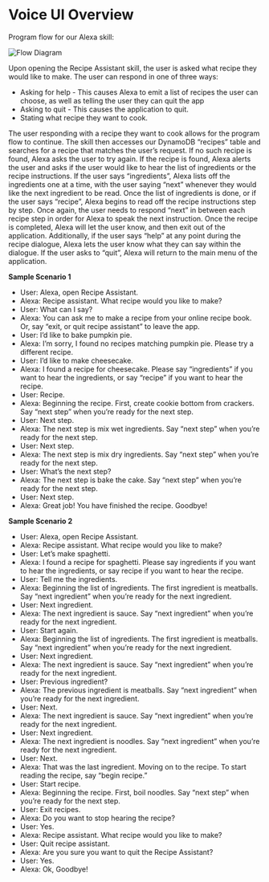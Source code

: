 # Voice UI Overview

Program flow for our Alexa skill:

![Flow Diagram](https://github.com/4cylinder/recipeAssistant/alexa/AlexaFlow.jpg)

Upon opening the Recipe Assistant skill, the user is asked what recipe they would like to make. The user can respond in one of three ways:

* Asking for help - This causes Alexa to emit a list of recipes the user can choose, as well as telling the user they can quit the app
* Asking to quit - This causes the application to quit.
* Stating what recipe they want to cook.

The user responding with a recipe they want to cook allows for the program flow to continue. The skill then accesses our DynamoDB “recipes” table and searches for a recipe that matches the user’s request. If no such recipe is found, Alexa asks the user to try again. If the recipe is found, Alexa alerts the user and asks if the user would like to hear the list of ingredients or the recipe instructions. If the user says “ingredients”, Alexa lists off the ingredients one at a time, with the user saying “next” whenever they would like the next ingredient to be read. Once the list of ingredients is done, or if the user says “recipe”, Alexa begins to read off the recipe instructions step by step. Once again, the user needs to respond “next” in between each recipe step in order for Alexa to speak the next instruction. Once the recipe is completed, Alexa will let the user know, and then exit out of the application.
Additionally, if the user says “help” at any point during the recipe dialogue, Alexa lets the user know what they can say within the dialogue. If the user asks to “quit”, Alexa will return to the main menu of the application.

**Sample Scenario 1**
* User: Alexa, open Recipe Assistant.
* Alexa: Recipe assistant. What recipe would you like to make?
* User: What can I say?
* Alexa: You can ask me to make a recipe from your online recipe book. Or, say “exit, or quit recipe assistant” to leave the app.
* User: I’d like to bake pumpkin pie.
* Alexa: I’m sorry, I found no recipes matching pumpkin pie. Please try a different recipe.
* User: I’d like to make cheesecake.
* Alexa: I found a recipe for cheesecake. Please say “ingredients” if you want to hear the ingredients, or say “recipe” if you want to hear the recipe.
* User: Recipe.
* Alexa: Beginning the recipe. First, create cookie bottom from crackers. Say “next step” when you’re ready for the next step.
* User: Next step.
* Alexa: The next step is mix wet ingredients. Say “next step” when you’re ready for the next step.
* User: Next step.
* Alexa: The next step is mix dry ingredients. Say “next step” when you’re ready for the next step.
* User: What’s the next step?
* Alexa: The next step is bake the cake. Say “next step” when you’re ready for the next step.
* User: Next step.
* Alexa: Great job! You have finished the recipe. Goodbye!

**Sample Scenario 2**

* User: Alexa, open Recipe Assistant.
* Alexa: Recipe assistant. What recipe would you like to make?
* User: Let’s make spaghetti.
* Alexa:  I found a recipe for spaghetti. Please say ingredients if you want to hear the ingredients, or say recipe if you want to hear the recipe.
* User: Tell me the ingredients.
* Alexa: Beginning the list of ingredients. The first ingredient is meatballs. Say “next ingredient” when you’re ready for the next ingredient.
* User: Next ingredient.
* Alexa: The next ingredient is sauce. Say “next ingredient” when you’re ready for the next ingredient.
* User: Start again.
* Alexa: Beginning the list of ingredients. The first ingredient is meatballs. Say “next ingredient” when you’re ready for the next ingredient.
* User: Next ingredient.
* Alexa: The next ingredient is sauce. Say “next ingredient” when you’re ready for the next ingredient.
* User: Previous ingredient?
* Alexa: The previous ingredient is meatballs. Say “next ingredient” when you’re ready for the next ingredient.
* User: Next.
* Alexa: The next ingredient is sauce. Say “next ingredient” when you’re ready for the next ingredient.
* User: Next ingredient.
* Alexa: The next ingredient is noodles. Say “next ingredient” when you’re ready for the next ingredient.
* User: Next.
* Alexa: That was the last ingredient. Moving on to the recipe. To start reading the recipe, say “begin recipe.”
* User:  Start recipe.
* Alexa: Beginning the recipe. First, boil noodles. Say “next step” when you’re ready for the next step.
* User: Exit recipes.
* Alexa: Do you want to stop hearing the recipe?
* User: Yes.
* Alexa: Recipe assistant. What recipe would you like to make?
* User: Quit recipe assistant.
* Alexa: Are you sure you want to quit the Recipe Assistant?
* User: Yes.
* Alexa: Ok, Goodbye!